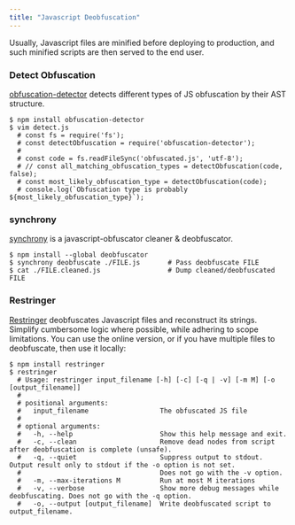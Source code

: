 ```yaml
---
title: "Javascript Deobfuscation"
---
```


Usually, Javascript files are minified before deploying to production, and such minified scripts are then served to the end user.

### Detect Obfuscation

[obfuscation-detector](https://github.com/PerimeterX/obfuscation-detector) detects different types of JS obfuscation by their AST structure.

```
$ npm install obfuscation-detector
$ vim detect.js
  # const fs = require('fs');
  # const detectObfuscation = require('obfuscation-detector');
  #
  # const code = fs.readFileSync('obfuscated.js', 'utf-8');
  # // const all_matching_obfuscation_types = detectObfuscation(code, false);
  # const most_likely_obfuscation_type = detectObfuscation(code);
  # console.log(`Obfuscation type is probably ${most_likely_obfuscation_type}`);
```

### synchrony

[synchrony](https://github.com/relative/synchrony) is a javascript-obfuscator cleaner & deobfuscator.

```
$ npm install --global deobfuscator
$ synchrony deobfuscate ./FILE.js       # Pass deobfuscate FILE
$ cat ./FILE.cleaned.js                 # Dump cleaned/deobfuscated FILE
```

### Restringer

[Restringer](https://restringer.tech/) deobfuscates Javascript files and reconstruct its strings. Simplify cumbersome logic where possible, while adhering to scope limitations. You can use the online version, or if you have multiple files to deobfuscate, then use it locally:

```
$ npm install restringer
$ restringer
  # Usage: restringer input_filename [-h] [-c] [-q | -v] [-m M] [-o [output_filename]]
  #
  # positional arguments:
  #   input_filename                  The obfuscated JS file
  #
  # optional arguments:
  #   -h, --help                      Show this help message and exit.
  #   -c, --clean                     Remove dead nodes from script after deobfuscation is complete (unsafe).
  #   -q, --quiet                     Suppress output to stdout. Output result only to stdout if the -o option is not set.
  #                                   Does not go with the -v option.
  #   -m, --max-iterations M          Run at most M iterations
  #   -v, --verbose                   Show more debug messages while deobfuscating. Does not go with the -q option.
  #   -o, --output [output_filename]  Write deobfuscated script to output_filename.
```

